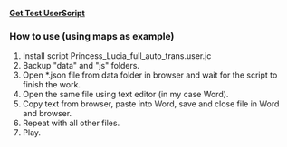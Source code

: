 >
**[Get Test UserScript](https://github.com/Anon7404/DLStrans/blob/MV-partial-translation/Princess%20Lucia%20full%20auto%20trans%20test/Princess_Lucia_full_auto_trans.user.js)**

### How to use (using maps as example)
>
1. Install script Princess_Lucia_full_auto_trans.user.jc
2. Backup "data" and "js" folders.
3. Open *.json file from data folder in browser and wait for the script to finish the work.
4. Open the same file using text editor (in my case Word).
5. Copy text from browser, paste into Word, save and close file in Word and browser.
6. Repeat with all other files.
7. Play.
